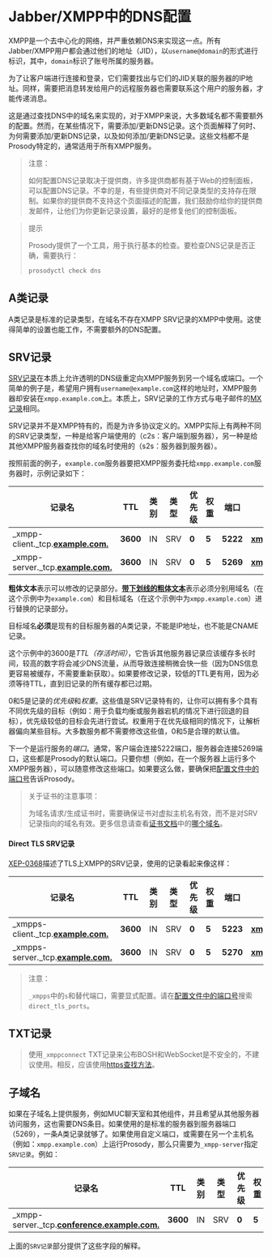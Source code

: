 # Jabber/XMPP中的DNS配置

XMPP是一个去中心化的网络，并严重依赖DNS来实现这一点。所有Jabber/XMPP用户都会通过他们的地址（JID），以`username@domain`的形式进行标识，其中，`domain`标识了账号所属的服务器。

为了让客户端进行连接和登录，它们需要找出与它们的JID关联的服务器的IP地址。同样，需要把消息转发给用户的远程服务器也需要联系这个用户的服务器，才能传递消息。

这是通过查找DNS中的域名来实现的，对于XMPP来说，大多数域名都不需要额外的配置。然而，在某些情况下，需要添加/更新DNS记录。这个页面解释了何时、为何需要添加/更新DNS记录，以及如何添加/更新DNS记录。这些文档都不是Prosody特定的，通常适用于所有XMPP服务。

> 注意：
> 
> 如何配置DNS记录取决于提供商，许多提供商都有基于Web的控制面板，可以配置DNS记录。不幸的是，有些提供商对不同记录类型的支持存在限制。如果你的提供商不支持这个页面描述的配置，我们鼓励你给你的提供商发邮件，让他们为你更新记录设置，最好的是修复他们的控制面板。

> 提示
> 
> Prosody提供了一个工具，用于执行基本的检查。要检查DNS记录是否正确，需要执行：
> ```bash
> prosodyctl check dns
> ```

## A类记录

A类记录是标准的记录类型，在域名不存在XMPP SRV记录的XMPP中使用。这使得简单的设置也能工作，不需要额外的DNS配置。

## SRV记录

[SRV记录](https://en.wikipedia.org/wiki/SRV_record)在本质上允许透明的DNS级重定向XMPP服务到另一个域名或端口。一个简单的例子是，希望用户拥有`username@example.com`这样的地址时，XMPP服务器却安装在`xmpp.example.com`上。本质上，SRV记录的工作方式与电子邮件的[MX记录](https://en.wikipedia.org/wiki/MX_record)相同。

SRV记录并不是XMPP特有的，而是为许多协议定义的。XMPP实际上有两种不同的SRV记录类型，一种是给客户端使用的（c2s：客户端到服务器），另一种是给其他XMPP服务器查找你的域名时使用的（s2s：服务器到服务器）。

按照前面的例子，`example.com`服务器要把XMPP服务委托给`xmpp.example.com`服务器时，示例记录如下：

| 记录名                                       | TTL      | 类别  | 类型  | 优先级   | 权重    | 端口       | 目标                           |
|-------------------------------------------|----------|-----|-----|-------|-------|----------|------------------------------|
| _xmpp-client._tcp.<u>**example.com.**</u> | **3600** | IN  | SRV | **0** | **5** | **5222** | <u>**xmpp.example.com.**</u> |
| _xmpp-server._tcp.<u>**example.com.**</u> | **3600** | IN  | SRV | **0** | **5** | **5269** | <u>**xmpp.example.com.**</u> |

**粗体文本**表示可以修改的记录部分。<u>**带下划线的粗体文本**</u>表示必须分别用域名（在这个示例中为`example.com`）和目标域名（在这个示例中为`xmpp.example.com`）进行替换的记录部分。

目标域名**必须**是现有的目标服务器的A类记录，不能是IP地址，也不能是CNAME记录。

这个示例中的3600是*TTL（存活时间）*，它告诉其他服务器记录应该缓存多长时间，较高的数字将会减少DNS流量，从而导致连接稍微会快一些（因为DNS信息更容易被缓存，不需要重新获取）。如果要修改记录，较低的TTL更有用，因为必须等待TTL，直到旧记录的所有缓存都已过期。

0和5是记录的*优先级*和*权重*。这些值是SRV记录特有的，让你可以拥有多个具有不同优先级的目标（例如：用于负载均衡或服务器宕机的情况下进行回退的目标），优先级较低的目标会先进行尝试。权重用于在优先级相同的情况下，让解析器偏向某些目标。大多数服务都不需要修改这些值，0和5是合理的默认值。

下一个是运行服务的*端口*。通常，客户端会连接5222端口，服务器会连接5269端口，这些都是Prosody的默认端口。只要你想（例如，在一个服务器上运行多个XMPP服务器），可以随意修改这些端口。如果要这么做，要确保把[配置文件中的端口号](https://prosody.im/doc/configure#port_and_network_settings)告诉Prosody。

> 关于证书的注意事项：
> 
> 为域名请求/生成证书时，需要确保证书对虚拟主机名有效，而不是对SRV记录指向的域名有效。更多信息请查看[证书文档](https://prosody.im/doc/certificates)中的[哪个域名](https://prosody.im/doc/certificates#which_domain)。

#### Direct TLS SRV记录

[XEP-0368](https://xmpp.org/extensions/xep-0368.html)描述了TLS上XMPP的SRV记录，使用的记录看起来像这样：

| 记录名                                        | TTL      | 类别  | 类型  | 优先级   | 权重    | 端口       | 目标                           |
|--------------------------------------------|----------|-----|-----|-------|-------|----------|------------------------------|
| _xmpps-client._tcp.<u>**example.com.**</u> | **3600** | IN  | SRV | **0** | **5** | **5223** | <u>**xmpp.example.com.**</u> |
| _xmpps-server._tcp.<u>**example.com.**</u> | **3600** | IN  | SRV | **0** | **5** | **5270** | <u>**xmpp.example.com.**</u> |

> 注意：
> 
> `_xmpps`中的`s`和替代端口，需要显式配置。请在[配置文件中的端口号](https://prosody.im/doc/configure#port_and_network_settings)搜索`direct_tls_ports`。

## TXT记录

> 使用`_xmppconnect` TXT记录来公布BOSH和WebSocket是不安全的，不建议使用。相反，应该使用[https查找方法](https://xmpp.org/extensions/xep-0156.html#http)。

## 子域名

如果在子域名上提供服务，例如MUC聊天室和其他组件，并且希望从其他服务器访问服务，这也需要DNS条目。如果使用的是标准的服务器到服务器端口（5269），一条A类记录就够了。如果使用自定义端口，或需要在另一个主机名（例如：`xmpp.example.com`）上运行Prosody，那么只需要为`_xmpp-server`指定`SRV记录`。例如：

| 记录名                                                  | TTL      | 类别  | 类型  | 优先级   | 权重    | 端口       | 目标                           |
|------------------------------------------------------|----------|-----|-----|-------|-------|----------|------------------------------|
| _xmpp-server._tcp.<u>**conference.example.com.**</u> | **3600** | IN  | SRV | **0** | **5** | **5269** | <u>**xmpp.example.com.**</u> |

上面的`SRV记录`部分提供了这些字段的解释。
